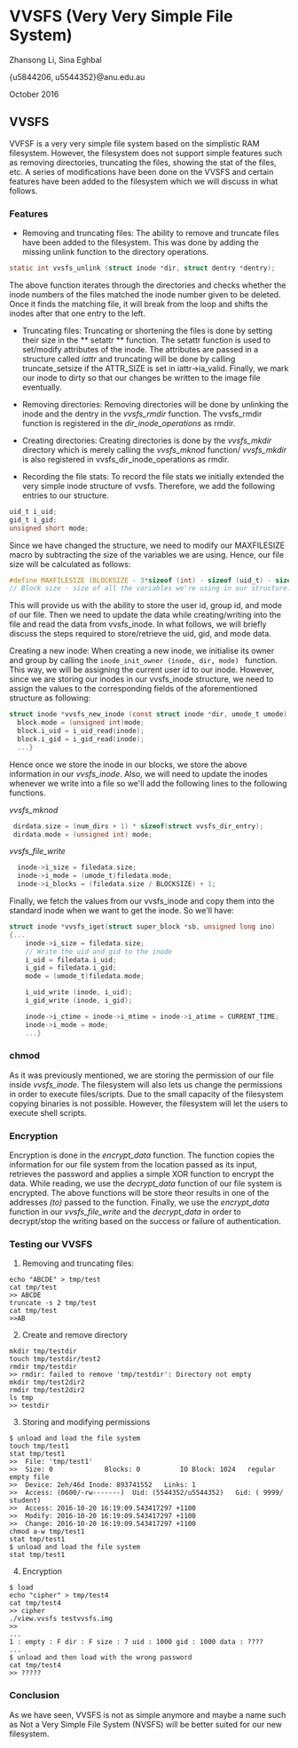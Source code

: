 # VVSFS (Very Very Simple File System)

Zhansong Li, Sina Eghbal

{u5844206, u5544352}@anu.edu.au

October 2016

## VVSFS
VVFSF is a very very simple file system based on the simplistic RAM filesystem.
However, the filesystem does not support simple features such as removing directories,
truncating the files, showing the stat of the files, etc. A series of modifications
have been done on the VVSFS and certain features have been added to the filesystem which
we will discuss in what follows.

### Features
- Removing and truncating files: The ability to remove and truncate files have been added to the filesystem.
This was done by adding the missing unlink function to the directory operations.
```c
static int vvsfs_unlink (struct inode *dir, struct dentry *dentry);
```
The above function iterates through the directories and checks whether the inode numbers of the files matched
the inode number given to be deleted. Once it finds the matching file, it will break from the loop and
shifts the inodes after that one entry to the left.

- Truncating files: Truncating or shortening the files is done by setting their size in the
** setattr ** function. The setattr function is used to set/modify attributes of the inode. The attributes
are passed in a structure called  *iattr* and truncating will be done by calling truncate_setsize if the ATTR_SIZE is set in iattr->ia_valid.
Finally, we mark our inode to dirty so that our changes be written to the image file eventually.

- Removing directories: Removing directories will be done by unlinking the inode and the dentry in the *vvsfs_rmdir*
function. The vvsfs_rmdir function is registered in the *dir_inode_operations* as rmdir.

- Creating directories: Creating directories is done by the *vvsfs_mkdir* directory which is merely calling the *vvsfs_mknod* function/
*vvsfs_mkdir* is also registered in vvsfs_dir_inode_operations as rmdir.

- Recording the file stats: To record the file stats we initially extended the very simple inode structure of vvsfs.
Therefore, we add the following entries to our structure.
```c
uid_t i_uid;
gid_t i_gid;
unsigned short mode;
```
Since we have changed the structure, we need to modify our MAXFILESIZE macro by subtracting the size of the variables we are using.
Hence, our file size will be calculated as follows:
```c
#define MAXFILESIZE (BLOCKSIZE - 3*sizeof (int) - sizeof (uid_t) - sizeof (gid_t) - sizeof (unsigned short))
// Block size - size of all the variables we're using in our structure.
```
This will provide us with the ability to store the user id, group id, and mode of our file.
Then we need to update the data while creating/writing into the file and read the data from vvsfs_inode.
In what follows, we will briefly discuss the steps required to store/retrieve the uid, gid, and mode data.

Creating a new inode: When creating a new inode, we initialise its owner and group by calling the
```inode_init_owner (inode, dir, mode) ``` function. This way, we will be assigning the current user id to our inode.
However, since we are storing our inodes in our vvsfs_inode structure, we need to assign the values to the corresponding fields of the
aforementioned structure as following:
```c
struct inode *vvsfs_new_inode (const struct inode *dir, umode_t umode) { ...
  block.mode = (unsigned int)mode;
  block.i_uid = i_uid_read(inode);
  block.i_gid = i_gid_read(inode);
  ...}
```
Hence once we store the inode in our blocks, we store the above information in our *vvsfs_inode*.
Also, we will need to update the inodes whenever we write into a file so we'll add the following lines to the following functions.

*vvsfs_mknod*
```c
 dirdata.size = (num_dirs + 1) * sizeof(struct vvsfs_dir_entry);
 dirdata.mode = (unsigned int) mode;
```
*vvsfs_file_write*
```c
  inode->i_size = filedata.size;
  inode->i_mode = (umode_t)filedata.mode;
  inode->i_blocks = (filedata.size / BLOCKSIZE) + 1;
```

Finally, we fetch the values from our vvsfs_inode and copy them into the standard inode when we want to get the inode.
So we'll have:
```c
struct inode *vvsfs_iget(struct super_block *sb, unsigned long ino)
{...
	inode->i_size = filedata.size;
	// Write the uid and gid to the inode
	i_uid = filedata.i_uid;
	i_gid = filedata.i_gid;
	mode = (umode_t)filedata.mode;

	i_uid_write (inode, i_uid);
	i_gid_write (inode, i_gid);

	inode->i_ctime = inode->i_mtime = inode->i_atime = CURRENT_TIME;
	inode->i_mode = mode;
	...}
```

### chmod

As it was previously mentioned, we are storing the permission of our file inside *vvsfs_inode*. The filesystem will
also lets us change the permissions in order to execute files/scripts. Due to the small capacity of the filesystem copying binaries is not possible. However,
the filesystem will let the users to execute shell scripts.

### Encryption
Encryption is done in the *encrypt_data* function. The function copies the information for our file system from
the location passed as its input, retrieves the password and applies a simple XOR function to encrypt the data.
While reading, we use the *decrypt_data* function of our file system is encrypted.
The above functions will be store theor results in one of the addresses _(to)_ passed to the function.
Finally, we use the *encrypt_data* function in our *vvsfs_file_write* and the *decrypt_data* in order to decrypt/stop the writing based on the success
or failure of authentication.

### Testing our VVSFS
1. Removing and truncating files:
```
echo "ABCDE" > tmp/test
cat tmp/test
>> ABCDE
truncate -s 2 tmp/test
cat tmp/test
>>AB
```
2. Create and remove directory
```
mkdir tmp/testdir
touch tmp/testdir/test2
rmdir tmp/testdir
>> rmdir: failed to remove 'tmp/testdir': Directory not empty
mkdir tmp/test2dir2
rmdir tmp/test2dir2
ls tmp
>> testdir
```
3. Storing and modifying permissions
```
$ unload and load the file system
touch tmp/test1
stat tmp/test1
>>  File: 'tmp/test1'
>>  Size: 0         	Blocks: 0          IO Block: 1024   regular empty file
>>  Device: 2eh/46d	Inode: 893741552   Links: 1
>>  Access: (0600/-rw-------)  Uid: (5544352/u5544352)   Gid: ( 9999/ student)
>>  Access: 2016-10-20 16:19:09.543417297 +1100
>>  Modify: 2016-10-20 16:19:09.543417297 +1100
>>  Change: 2016-10-20 16:19:09.543417297 +1100
chmod a-w tmp/test1
stat tmp/test1
$ unload and load the file system
stat tmp/test1
```
4. Encryption
```
$ load
echo "cipher" > tmp/test4
cat tmp/test4
>> cipher
./view.vvsfs testvvsfs.img
>>
...
1 : empty : F dir : F size : 7 uid : 1000 gid : 1000 data : ????
...
$ unload and then load with the wrong password
cat tmp/test4
>> ?????
```

### Conclusion

As we have seen, VVSFS is not as simple anymore and maybe a name such as Not a Very Simple File System (NVSFS) will be better suited for our new filesystem.
